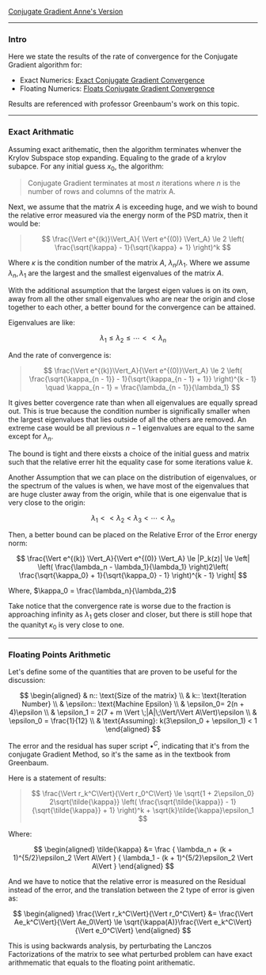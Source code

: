 [Conjugate Gradient Anne's Version](Conjugate%20Gradient%20Anne's%20Version.md)

---
### **Intro**

Here we state the results of the rate of convergence for the Conjugate Gradient algorithm for: 

* Exact Numerics: [Exact Conjugate Gradient Convergence](Exact%20Conjugate%20Gradient%20Convergence.md)
* Floating Numerics: [Floats Conjugate Gradient Convergence](Floats%20Conjugate%20Gradient%20Convergence.md)

Results are referenced with professor Greenbaum's work on this topic. 

---
### **Exact Arithmatic**

Assuming exact arithematic, then the algorithm terminates whenver the Krylov Subspace stop expanding. Equaling to the grade of a krylov subapce. For any initial guess $x_0$, the algorithm: 

> Conjugate Gradient terminates at most $n$ iterations where $n$ is the number of rows and columns of the matrix A. 


Next, we assume that the matrix $A$ is exceeding huge, and we wish to bound the relative error measured via the energy norm of the PSD matrix, then it would be: 

> $$
> \frac{\Vert  e^{(k)}\Vert_A}{
>     \Vert  e^{(0)} \Vert_A} \le 
> 2 \left(
>     \frac{\sqrt{\kappa} - 1}{\sqrt{\kappa} + 1}
> \right)^k
> $$

Where $\kappa$ is the condition number of the matrix $A$, $\lambda_n/\lambda_1$. Where we assume $\lambda_n, \lambda_1$ are the largest and the smallest eigenvalues of the matrix $A$. 

With the additional assumption that the largest eigen values is on its own, away from all the other small eigenvalues who are near the origin and close together to each other, a better bound for the convergence can be attained. 

Eigenvalues are like: 

$$
\lambda_1 \le \lambda_2 \le \cdots << \lambda_n
$$

And the rate of convergence is: 

> $$
> \frac{\Vert e^{(k)}\Vert_A}{\Vert e^{(0)}\Vert_A} \le 
> 2 \left(
>     \frac{\sqrt{\kappa_{n - 1}} - 1}{\sqrt{\kappa_{n - 1} + 1}}
> \right)^{k - 1} \quad \kappa_{n - 1} =  \frac{\lambda_{n - 1}}{\lambda_1}
> $$

It gives better covergence rate than when all eigenvalues are equally spread out. This is true because the condition number is significally smaller when the largest eigenvalues that lies outside of all the others are removed. An extreme case would be all previous $n - 1$ eigenvalues are equal to the same except for $\lambda_n$.

The bound is tight and there eixsts a choice of the initial guess and matrix such that the relative errer hit the equality case for some iterations value $k$.

Another Assumption that we can place on the distribution of eigenvalues, or the spectrum of the values is when, we have most of the eigenvalues that are huge cluster away from the origin, while that is one eigenvalue that is very close to the origin: 

$$
\lambda_1 << \lambda_2 < \lambda_3 < \cdots < \lambda_n
$$

Then, a better bound can be placed on the Relative Error of the Error energy norm: 

$$
\frac{\Vert e^{(k)} \Vert_A}{\Vert e^{(0)} \Vert_A}
\le
|P_k(z)| \le 
\left|
\left(
    \frac{\lambda_n - \lambda_1}{\lambda_1}
\right)2\left(
    \frac{\sqrt{\kappa_0} + 1}{\sqrt{\kappa_0} - 1}
\right)^{k - 1}
\right|
$$

Where, $\kappa_0 = \frac{\lambda_n}{\lambda_2}$

Take notice that the convergence rate is worse due to the fraction is approaching infinity as $\lambda_1$ gets closer and closer, but there is still hope that the quanityt $\kappa_0$ is very close to one. 

---
### **Floating Points Arithmetic**

Let's define some of the quantities that are proven to be useful for the discussion: 

$$
\begin{aligned}
    & n:: \text{Size of the matrix}
    \\
    & k:: \text{Iteration Number}
    \\
    & \epsilon:: \text{Machine Epsilon}
    \\
    & \epsilon_0= 2(n + 4)\epsilon
    \\
    & \epsilon_1 = 2(7 + m \Vert \;|A|\;\Vert/\Vert A\Vert)\epsilon
    \\
    & \epsilon_0 = \frac{1}{12}
    \\
    & \text{Assuming}: k(3\epsilon_0 + \epsilon_1) < 1
\end{aligned}
$$

The error and the residual has super script $\bullet^C$, indicating that it's from the conjugate Gradient Method, so it's the same as in the textbook from Greenbaum. 

Here is a statement of results: 
> $$
> \frac{\Vert r_k^C\Vert}{\Vert r_0^C\Vert} \le 
> \sqrt{1 + 2\epsilon_0} 2\sqrt{\tilde{\kappa}} 
> \left(
>     \frac{\sqrt{\tilde{\kappa}} - 1}{\sqrt{\tilde{\kappa}} + 1}
> \right)^k + \sqrt{k}\tilde{\kappa}\epsilon_1
> $$

Where:

$$
\begin{aligned}
    \tilde{\kappa} &= 
    \frac
    {
        \lambda_n + (k + 1)^{5/2}\epsilon_2 \Vert A\Vert
    }
    {
        \lambda_1 - (k  + 1)^{5/2}\epsilon_2 \Vert A\Vert
    }
\end{aligned}
$$

And we have to notice that the relative error is measured on the Residual instead of the error, and the translation between the 2 type of error is given as: 

$$
\begin{aligned}
    \frac{\Vert r_k^C\Vert}{\Vert r_0^C\Vert}
    &= \frac{\Vert Ae_k^C\Vert}{\Vert Ae_0\Vert}
    \le 
    \sqrt{\kappa(A)}\frac{\Vert e_k^C\Vert}{\Vert e_0^C\Vert}
\end{aligned}
$$

This is using backwards analysis, by perturbating the Lanczos Factorizations of the matrix to see what perturbed problem can have exact arithmematic that equals to the floating point arithematic. 

